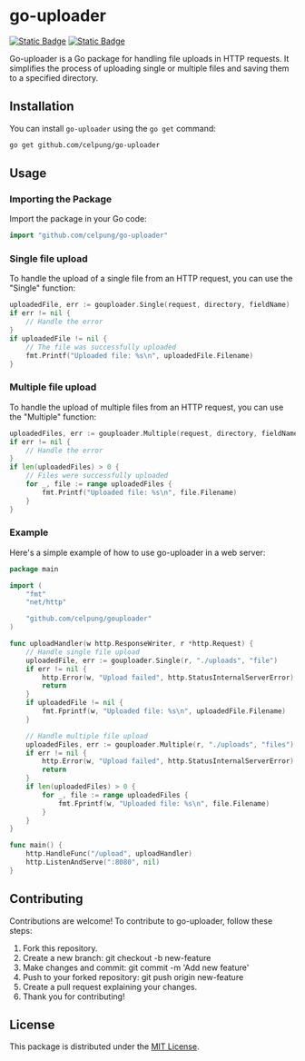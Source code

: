 # go-uploader

[![Static Badge](https://img.shields.io/badge/Go-blue.svg)](https://go.dev/) [![Static Badge](https://img.shields.io/badge/v1.0.0-blue.svg)](https://go.dev/)

Go-uploader is a Go package for handling file uploads in HTTP requests. It simplifies the process of uploading single or multiple files and saving them to a specified directory.

## Installation

You can install `go-uploader` using the `go get` command:

```bash
go get github.com/celpung/go-uploader
```

## Usage

### Importing the Package

Import the package in your Go code:

```go
import "github.com/celpung/go-uploader"
```

### Single file upload
To handle the upload of a single file from an HTTP request, you can use the "Single" function:
```go
uploadedFile, err := gouploader.Single(request, directory, fieldName)
if err != nil {
    // Handle the error
}
if uploadedFile != nil {
    // The file was successfully uploaded
    fmt.Printf("Uploaded file: %s\n", uploadedFile.Filename)
}
```

### Multiple file upload
To handle the upload of multiple files from an HTTP request, you can use the "Multiple" function:
```go
uploadedFiles, err := gouploader.Multiple(request, directory, fieldName)
if err != nil {
    // Handle the error
}
if len(uploadedFiles) > 0 {
    // Files were successfully uploaded
    for _, file := range uploadedFiles {
        fmt.Printf("Uploaded file: %s\n", file.Filename)
    }
}
```

### Example
Here's a simple example of how to use go-uploader in a web server:
```go
package main

import (
    "fmt"
    "net/http"

    "github.com/celpung/gouploader"
)

func uploadHandler(w http.ResponseWriter, r *http.Request) {
    // Handle single file upload
    uploadedFile, err := gouploader.Single(r, "./uploads", "file")
    if err != nil {
        http.Error(w, "Upload failed", http.StatusInternalServerError)
        return
    }
    if uploadedFile != nil {
        fmt.Fprintf(w, "Uploaded file: %s\n", uploadedFile.Filename)
    }

    // Handle multiple file upload
    uploadedFiles, err := gouploader.Multiple(r, "./uploads", "files")
    if err != nil {
        http.Error(w, "Upload failed", http.StatusInternalServerError)
        return
    }
    if len(uploadedFiles) > 0 {
        for _, file := range uploadedFiles {
            fmt.Fprintf(w, "Uploaded file: %s\n", file.Filename)
        }
    }
}

func main() {
    http.HandleFunc("/upload", uploadHandler)
    http.ListenAndServe(":8080", nil)
}
```

## Contributing

Contributions are welcome! To contribute to go-uploader, follow these steps:

1. Fork this repository.
2. Create a new branch: git checkout -b new-feature
3. Make changes and commit: git commit -m 'Add new feature'
4. Push to your forked repository: git push origin new-feature
5. Create a pull request explaining your changes.
6. Thank you for contributing!

## License

This package is distributed under the [MIT License](https://opensource.org/license/mit/).





